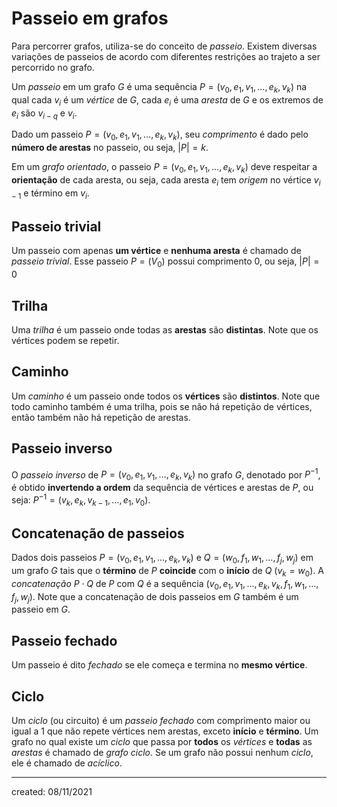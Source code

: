 # Passeio em grafos
Para percorrer grafos, utiliza-se do conceito de *passeio*. Existem diversas variações de passeios de acordo com diferentes restrições ao trajeto a ser percorrido no grafo.

Um *passeio* em um grafo $G$ é uma sequência $P=(v_0, e_1, v_1, \dots, e_k, v_k)$ na qual cada $v_i$ é um *vértice* de $G$, cada $e_i$ é uma *aresta* de $G$ e os extremos de $e_i$ são $v_{i-q}$ e $v_i$.

Dado um passeio $P=(v_0, e_1, v_1, \dots, e_k, v_k)$, seu *comprimento* é dado pelo **número de arestas** no passeio, ou seja, $|P| = k$.

Em um *grafo orientado*, o passeio $P=(v_0, e_1, v_1, \dots, e_k, v_k)$ deve respeitar a **orientação** de cada aresta, ou seja, cada aresta $e_i$ tem *origem* no vértice $v_{i-1}$ e término em $v_i$.

## Passeio trivial
Um passeio com apenas **um vértice** e **nenhuma aresta** é chamado de *passeio trivial*. Esse passeio $P=(V_0)$ possui comprimento $0$, ou seja, $|P|=0$

## Trilha
Uma *trilha* é um passeio onde todas as **arestas** são **distintas**. Note que os vértices podem se repetir.

## Caminho
Um *caminho* é um passeio onde todos os **vértices** são **distintos**. Note que todo caminho também é uma trilha, pois se não há repetição de vértices, então também não há repetição de arestas.

## Passeio inverso
O *passeio inverso* de $P=(v_0, e_1, v_1, \dots, e_k, v_k)$ no grafo $G$, denotado por $P^{-1}$, é obtido **invertendo a ordem** da sequência de vértices e arestas de $P$, ou seja: $P^{-1} = (v_k, e_k, v_{k-1}, \dots, e_1, v_0)$.

## Concatenação de passeios
Dados dois passeios $P=(v_0, e_1, v_1, \dots, e_k, v_k)$ e $Q=(w_0, f_1, w_1, \dots, f_j, w_j)$ em um grafo $G$ tais que o **término** de $P$ **coincide** com o **início** de $Q$ ($v_k = w_0$). A *concatenação* $P \cdot Q$ de $P$ com $Q$ é a sequência $(v_0, e_1, v_1, \dots, e_k, v_k, f_1, w_1, \dots, f_j, w_j)$. Note que a concatenação de dois passeios em $G$ também é um passeio em $G$.

## Passeio fechado
Um passeio é dito *fechado* se ele começa e termina no **mesmo vértice**.

## Ciclo
Um *ciclo* (ou circuito) é um *passeio fechado* com comprimento maior ou igual a $1$ que não repete vértices nem arestas, exceto **início** e **término**.
Um grafo no qual existe um *ciclo* que passa por **todos** os *vértices* e **todas** as *arestas* é chamado de *grafo ciclo*.
Se um grafo não possui nenhum *ciclo*, ele é chamado de *acíclico*.

---

created: 08/11/2021
